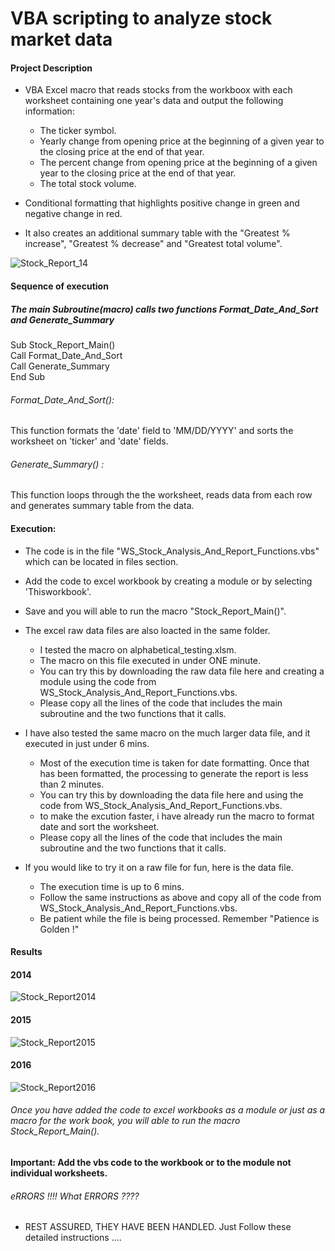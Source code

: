 
#  VBA scripting to analyze stock market data
#### Project Description

* VBA Excel macro that reads stocks from the workboox with each worksheet containing one year's data and output the following information:
  * The ticker symbol.
  * Yearly change from opening price at the beginning of a given year to the closing price at the end of that year.
  * The percent change from opening price at the beginning of a given year to the closing price at the end of that year.
  * The total stock volume.
  
* Conditional formatting that highlights positive change in green and negative change in red.
* It also creates an additional summary table with the "Greatest % increase", "Greatest % decrease" and "Greatest total volume".

![Stock_Report_14](https://user-images.githubusercontent.com/81383838/119068685-4d74a100-b9aa-11eb-8423-27c711b66c27.jpg)
#### Sequence of execution
##### The main Subroutine(macro) calls two functions Format_Date_And_Sort and Generate_Summary

Sub Stock_Report_Main()\
Call Format_Date_And_Sort\
Call Generate_Summary\
End Sub

###### Format_Date_And_Sort():
This function formats the 'date' field to 'MM/DD/YYYY' and sorts the worksheet on 'ticker' and 'date' fields. 
###### Generate_Summary() :
This function loops through the the worksheet, reads data from each row and generates summary table from the data.
 
#### Execution:
  * The code is in the file "WS_Stock_Analysis_And_Report_Functions.vbs" which can be located in files section.
  * Add the code to excel workbook by creating a module or by selecting 'Thisworkbook'.
  * Save and you will able to run the macro "Stock_Report_Main()".
  * The excel raw data files are also loacted in the same folder.
     * I tested the macro on alphabetical_testing.xlsm.
     * The macro on this file executed in under ONE minute.
     * You can try this by downloading the raw data file here and creating a module using the code from WS_Stock_Analysis_And_Report_Functions.vbs.
     * Please copy all the lines of  the code that includes the main subroutine and the two functions that it calls.

 * I have also tested the same macro on the much larger data file, and it executed in just under 6 mins. 
    * Most of the execution time is taken for date formatting. Once that has been formatted, the processing to generate the report is less than 2 minutes.
    * You can try this by downloading the data file here and using the code from WS_Stock_Analysis_And_Report_Functions.vbs. 
    * to make the excution faster, i have already run the macro to format date and sort the worksheet. 
    * Please copy all the lines of the code that includes the main subroutine and the two functions that it calls.
 
 * If you would like to try it on a raw file for fun, here is the data file. 
    * The execution time is up to 6 mins.
    * Follow the same instructions as above and copy all of the code from WS_Stock_Analysis_And_Report_Functions.vbs.
    * Be patient while the file is being processed. Remember "Patience is Golden !"

#### Results
#### 2014
![Stock_Report2014](https://user-images.githubusercontent.com/81383838/119071689-e22dcd80-b9af-11eb-8182-6806b0fbdb2f.jpg)
#### 2015
![Stock_Report2015](https://user-images.githubusercontent.com/81383838/119071694-e5c15480-b9af-11eb-96fd-7c96c1512f5a.jpg)
#### 2016
![Stock_Report2016](https://user-images.githubusercontent.com/81383838/119071702-ea860880-b9af-11eb-90f1-34dea540b087.jpg)


###### Once you have added the code to excel workbooks as a module or just as a macro for the work book, you will able to run the macro Stock_Report_Main().
#### Important: Add the vbs code to the workbook or to the module not individual worksheets.
###### eRRORS !!!! What ERRORS ????
* REST ASSURED, THEY HAVE BEEN HANDLED. Just Follow these detailed instructions ....
 
